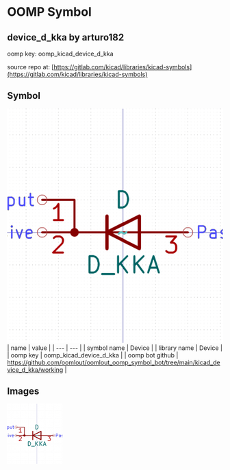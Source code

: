 # OOMP Symbol  
## device_d_kka  by arturo182  
  
oomp key: oomp_kicad_device_d_kka  
  
source repo at: [https://gitlab.com/kicad/libraries/kicad-symbols](https://gitlab.com/kicad/libraries/kicad-symbols)  
## Symbol  
  
[![working.png](working_600.png)](working.png)  
| name | value | 
| --- | --- | 
| symbol name | Device | 
| library name | Device | 
| oomp key | oomp_kicad_device_d_kka | 
| oomp bot github | https://github.com/oomlout/oomlout_oomp_symbol_bot/tree/main/kicad_device_d_kka/working | 
## Images  
  
[![working.png](working_140.png)](working.png)  
